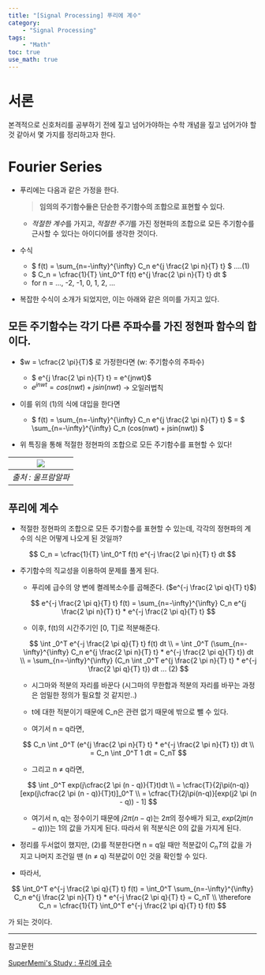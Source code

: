 ```yaml
---
title: "[Signal Processing] 푸리에 계수"
category:
    - "Signal Processing"
tags:
    - "Math"
toc: true
use_math: true
---
```


# 서론
본격적으로 신호처리를 공부하기 전에 짚고 넘어가야하는 수학 개념을 짚고 넘어가야 할 것 같아서 몇 가지를 정리하고자 한다.

# Fourier Series
* 푸리에는 다음과 같은 가정을 한다.
    > **임의의 주기함수들은 단순한 주기함수의 조합으로 표현할 수 있다.**
    * *적절한 계수*를 가지고, *적절한 주기*를 가진 정현파의 조합으로 모든 주기함수를 근사할 수 있다는 아이디어를 생각한 것이다.

* 수식
    * $ f(t) = \sum_{n=-\infty}^{\infty} C_n e^{j \frac{2 \pi n}{T} t} $ ....(1)
    * $ C_n = \cfrac{1}{T} \int_0^T f(t) e^{j \frac{2 \pi n}{T} t} dt $
    * for n = ..., -2, -1, 0, 1, 2, ...

* 복잡한 수식이 소개가 되었지만, 이는 아래와 같은 의미를 가지고 있다.

## 모든 주기함수는 각기 다른 주파수를 가진 정현파 함수의 합이다.

* $w = \cfrac{2 \pi}{T}$ 로 가정한다면 (w: 주기함수의 주파수)
    * $ e^{j \frac{2 \pi n}{T} t} = e^{jnwt}$
    * $e^{jnwt} = cos(nwt) + jsin(nwt)$ -> 오일러법칙

* 이를 위의 (1)의 식에 대입을 한다면
    * $ f(t) = \sum_{n=-\infty}^{\infty} C_n e^{j \frac{2 \pi n}{T} t} $  = $ \sum_{n=-\infty}^{\infty} C_n (cos(nwt) + jsin(nwt)) $

* 위 특징을 통해 적절한 정현파의 조합으로 모든 주기함수를 표현할 수 있다!

|![](https://mathworld.wolfram.com/images/eps-svg/FourierSeriesExamples_1200.svg)|
|:--:|
| *출처 : 울프람알파*|

## 푸리에 계수
* 적절한 정현파의 조합으로 모든 주기함수를 표현할 수 있는데, 각각의 정현파의 계수의 식은 어떻게 나오게 된 것일까?

$$
C_n = \cfrac{1}{T} \int_0^T f(t) e^{-j \frac{2 \pi n}{T} t} dt
$$

* 주기함수의 직교성을 이용하여 문제를 풀게 된다.
    * 푸리에 급수의 양 변에 켤레복소수를 곱해준다. ($e^{-j \frac{2 \pi q}{T} t}$)

    $$ 
    e^{-j \frac{2 \pi q}{T} t} f(t) = \sum_{n=-\infty}^{\infty} C_n e^{j \frac{2 \pi n}{T} t} * e^{-j \frac{2 \pi q}{T} t} $$

    * 이후, f(t)의 시간주기인 [0, T]로 적분해준다.

    $$ 
    \int _0^T e^{-j \frac{2 \pi q}{T} t} f(t) dt 
    \\ = \int _0^T (\sum_{n=-\infty}^{\infty} C_n e^{j \frac{2 \pi n}{T} t} * e^{-j \frac{2 \pi q}{T} t}) dt 
    \\ = \sum_{n=-\infty}^{\infty} (C_n \int _0^T  e^{j \frac{2 \pi n}{T} t} * e^{-j \frac{2 \pi q}{T} t}) dt ... (2)
    $$

    * 시그마와 적분의 자리를 바꾼다 (시그마의 무한합과 적분의 자리를 바꾸는 과정은 엄밀한 정의가 필요할 것 같지만..)
    * t에 대한 적분이기 때문에 C_n은 관련 없기 때문에 밖으로 뺄 수 있다.

    * 여기서 n = q라면,

    $$ 
    C_n \int _0^T  (e^{j \frac{2 \pi n}{T} t} * e^{-j \frac{2 \pi n}{T} t}) dt
    \\ = C_n \int _0^T  1 dt = C_nT
    $$
    
    * 그리고 n $\neq$ q라면,

    $$
    \int _0^T exp(j\cfrac{2 \pi (n - q)}{T}t)dt
    \\ = \cfrac{T}{2j\pi(n-q)}[exp(j\cfrac{2 \pi (n - q)}{T}t)]_0^T
    \\ = \cfrac{T}{2j\pi(n-q)}[exp(j2 \pi (n - q)) - 1]
    $$

    * 여기서 n, q는 정수이기 때문에 $j2 \pi (n - q)$는 $2 \pi$의 정수배가 되고, $exp(2j\pi(n-q)))$는 1의 값을 가지게 된다.  따라서 위 적분식은 0의 값을 가지게 된다.

* 정리를 두서없이 했지만, (2)를 적분한다면 n = q일 때만 적분값이 $C_nT$의 값을 가지고 나머지 조건일 땐 (n $\neq$ q) 적분값이 0인 것을 확인할 수 있다.
* 따라서,

$$ 
\int_0^T e^{-j \frac{2 \pi q}{T} t} f(t) 
= \int_0^T \sum_{n=-\infty}^{\infty} C_n e^{j \frac{2 \pi n}{T} t} * e^{-j \frac{2 \pi q}{T} t}
= C_nT
\\ \therefore C_n = \cfrac{1}{T} \int_0^T e^{-j \frac{2 \pi q}{T} t} f(t) 
$$

가 되는 것이다.

----
참고문헌

[SuperMemi's Study : 푸리에 급수](https://supermemi.tistory.com/95?category=837542)